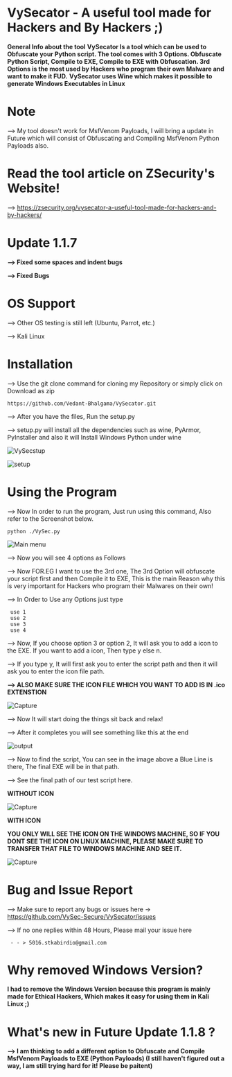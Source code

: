 # VySecator - A useful tool made for Hackers and By Hackers ;)
**General Info about the tool**
**VySecator Is a tool which can be used to Obfuscate your Python script. The tool comes with 3 Options. Obfuscate Python Script, Compile to EXE, Compile to EXE with Obfuscation.
3rd Options is the most used by Hackers who program their own Malware and want to make it FUD.**
**VySecator uses Wine which makes it possible to generate Windows Executables in Linux**

# Note 

--> My tool doesn't work for MsfVenom Payloads, I will bring a update in Future which will consist of Obfuscating and Compiling MsfVenom Python Payloads also.

# Read the tool article on ZSecurity's Website!

--> https://zsecurity.org/vysecator-a-useful-tool-made-for-hackers-and-by-hackers/


# Update 1.1.7

**--> Fixed some spaces and indent bugs**

**--> Fixed Bugs**

# OS Support

--> Other OS testing is still left (Ubuntu, Parrot, etc.)

--> Kali Linux

 
# Installation
 --> Use the git clone command for cloning my Repository or simply click on Download as zip
 
 `https://github.com/Vedant-Bhalgama/VySecator.git`
      
     
--> After you have the files, Run the setup.py

--> setup.py will install all the dependencies such as wine, PyArmor, PyInstaller and also it will Install Windows Python under wine

![VySecstup](https://user-images.githubusercontent.com/67494275/88782304-0c0cce00-d1ab-11ea-9015-0bfa077022dc.PNG)

![setup](https://user-images.githubusercontent.com/67494275/88782577-6148df80-d1ab-11ea-9627-d008c1aa2f0e.PNG)


# Using the Program
 --> Now In order to run the program, Just run using this command, Also refer to the Screenshot below.
 
 `python ./VySec.py`
 
![Main menu](https://user-images.githubusercontent.com/67494275/88782664-77ef3680-d1ab-11ea-894e-8db597bcdb4d.PNG)

 --> Now you will see 4 options as Follows
 
 --> Now FOR.EG I want to use the 3rd one, The 3rd Option will obfuscate your script first and then Compile it to EXE,
     This is the main Reason why this is very important for Hackers who program their Malwares on their own!
     
 --> In Order to Use any Options just type
 
     use 1
     use 2
     use 3
     use 4
     
 
 --> Now, If you choose option 3 or option 2, It will ask you to add a icon to the EXE. If you want to add a icon, Then type y else n.
 
 --> If you type y, It will first ask you to enter the script path and then it will ask you to enter the icon file path.
 
 **--> ALSO MAKE SURE THE ICON FILE WHICH YOU WANT TO ADD IS IN .ico EXTENSTION**
 
 
![Capture](https://user-images.githubusercontent.com/67494275/89103181-7d5bb380-d42d-11ea-822c-43c0ea074494.PNG)


 --> Now It will start doing the things sit back and relax!
 
 --> After it completes you will see something like this at the end
 
![output](https://user-images.githubusercontent.com/67494275/88783625-a4f01900-d1ac-11ea-845b-daed3b024380.png)
 
--> Now to find the script, You can see in the image above a Blue Line is there, The final EXE will be in that path.

--> See the final path of our test script here.

**WITHOUT ICON**

![Capture](https://user-images.githubusercontent.com/67494275/88783271-30b57580-d1ac-11ea-8e50-137a77c39853.PNG)

**WITH ICON**

**YOU ONLY WILL SEE THE ICON ON THE WINDOWS MACHINE, SO IF YOU DONT SEE THE ICON ON LINUX MACHINE, PLEASE MAKE SURE TO TRANSFER THAT FILE TO WINDOWS MACHINE AND SEE IT.**


![Capture](https://user-images.githubusercontent.com/67494275/89103253-04a92700-d42e-11ea-8872-2edc06411e34.PNG)


# Bug and Issue Report
 --> Make sure to report any bugs or issues here -> https://github.com/VySec-Secure/VySecator/issues
 
 --> If no one replies within 48 Hours, Please mail your issue here 

     - - > 5016.stkabirdio@gmail.com
 

# Why removed Windows Version?

**I had to remove the Windows Version because this program is mainly made for Ethical Hackers, 
Which makes it easy for using them in Kali Linux ;)**
      
# What's new in Future Update 1.1.8 ?

**--> I am thinking to add a different option to Obfuscate and Compile MsfVenom Payloads to EXE (Python Payloads) (I still haven't figured out a way, I am still trying hard for it! Please be paitent)**
      
